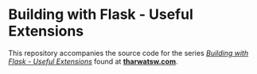 # Building with Flask - Useful Extensions

This repository accompanies the source code for the series [*Building with Flask - Useful Extensions*](https://tharwatsw.com/articles/) found at [**tharwatsw.com**](https://tharwatsw.com).